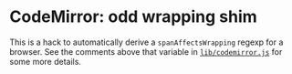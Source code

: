 CodeMirror: odd wrapping shim
=============================

This is a hack to automatically derive a `spanAffectsWrapping` regexp for a browser. See the comments above that variable in [`lib/codemirror.js`](../lib/codemirror.js) for some more details.



